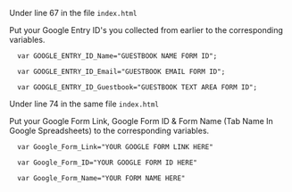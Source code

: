 Under line 67 in the file <code>index.html</code>
 
Put your Google Entry ID's you collected from earlier to the corresponding variables. 

      var GOOGLE_ENTRY_ID_Name="GUESTBOOK NAME FORM ID"; 
		
      var GOOGLE_ENTRY_ID_Email="GUESTBOOK EMAIL FORM ID";		
		
      var GOOGLE_ENTRY_ID_Guestbook="GUESTBOOK TEXT AREA FORM ID";


Under line 74 in the same file <code>index.html</code>      

Put your Google Form Link, Google Form ID & Form Name (Tab Name In Google Spreadsheets) to the corresponding variables. 



      var Google_Form_Link="YOUR GOOGLE FORM LINK HERE"  
 	
	  var Google_Form_ID="YOUR GOOGLE FORM ID HERE"  
	 
	  var Google_Form_Name="YOUR FORM NAME HERE"  

